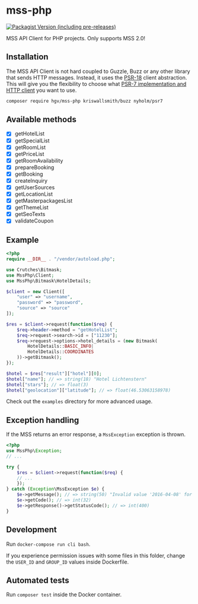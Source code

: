 # mss-php

[![Packagist Version (including pre-releases)](https://img.shields.io/packagist/v/hgv/mss-php.svg?include_prereleases&style=flat-square)](https://packagist.org/packages/hgv/mss-php)

MSS API Client for PHP projects.
Only supports MSS 2.0!

## Installation

The MSS API Client is not hard coupled to Guzzle, Buzz or any other library that sends
HTTP messages. Instead, it uses the [PSR-18](https://www.php-fig.org/psr/psr-18/) client abstraction.
This will give you the flexibility to choose what
[PSR-7 implementation and HTTP client](https://packagist.org/providers/php-http/client-implementation)
you want to use.

```bash
composer require hgv/mss-php kriswallsmith/buzz nyholm/psr7
```

## Available methods

- [x] getHotelList
- [x] getSpecialList
- [x] getRoomList
- [x] getPriceList
- [x] getRoomAvailability
- [x] prepareBooking
- [x] getBooking
- [x] createInquiry
- [x] getUserSources
- [x] getLocationList
- [x] getMasterpackagesList
- [x] getThemeList
- [x] getSeoTexts
- [x] validateCoupon

## Example

```php
<?php
require __DIR__ . "/vendor/autoload.php";

use Crutches\Bitmask;
use MssPhp\Client;
use MssPhp\Bitmask\HotelDetails;

$client = new Client([
    "user" => "username",
    "password" => "password",
    "source" => "source"
]);

$res = $client->request(function($req) {
    $req->header->method = "getHotelList";
    $req->request->search->id = ["11230"];
    $req->request->options->hotel_details = (new Bitmask(
        HotelDetails::BASIC_INFO|
        HotelDetails::COORDINATES
    ))->getBitmask();
});

$hotel = $res["result"]["hotel"][0];
$hotel["name"]; // => string(18) "Hotel Lichtenstern"
$hotel["stars"]; // => float(3)
$hotel["geolocation"]["latitude"]; // => float(46.53063158978)
```

Check out the `examples` directory for more advanced usage.

## Exception handling

If the MSS returns an error response, a `MssException` exception is thrown.

```php
<?php
use MssPhp\Exception;
// ...

try {
    $res = $client->request(function($req) {
    // ...
    });
} catch (Exception\MssException $e) {
    $e->getMessage(); // => string(50) "Invalid value '2016-04-08' for parameter 'arrival'"
    $e->getCode(); // => int(32)
    $e->getResponse()->getStatusCode(); // => int(400)
}
```

## Development

Run `docker-compose run cli bash`.

If you experience permission issues with some files in this folder,
change the `USER_ID` and `GROUP_ID` values inside Dockerfile.

## Automated tests

Run `composer test` inside the Docker container.
